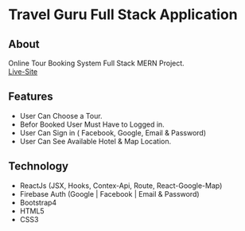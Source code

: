 # Travel Guru Full Stack Application

## About
Online Tour Booking System Full Stack MERN Project.  
[Live-Site](https://travel-guru-app-6d751.web.app)

## Features
   - User Can Choose a Tour.
   - Befor Booked User Must Have to Logged in.
   - User Can Sign in ( Facebook, Google, Email & Password)
   - User Can See Available Hotel & Map Location.

## Technology
- ReactJs (JSX, Hooks, Contex-Api, Route, React-Google-Map)
- Firebase Auth (Google | Facebook | Email & Password)
- Bootstrap4
- HTML5
- CSS3
